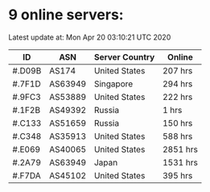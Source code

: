 # 9 online servers:

Latest update at: Mon Apr 20 03:10:21 UTC 2020

| ID | ASN | Server Country | Online |
| -- | --- | -------------- | ------ |
| #.D09B | AS174 | United States | 207 hrs |
| #.7F1D | AS63949 | Singapore | 294 hrs |
| #.9FC3 | AS53889 | United States | 222 hrs |
| #.1F2B | AS49392 | Russia | 1 hrs |
| #.C133 | AS51659 | Russia | 150 hrs |
| #.C348 | AS35913 | United States | 588 hrs |
| #.E069 | AS40065 | United States | 2851 hrs |
| #.2A79 | AS63949 | Japan | 1531 hrs |
| #.F7DA | AS45102 | United States | 395 hrs |

